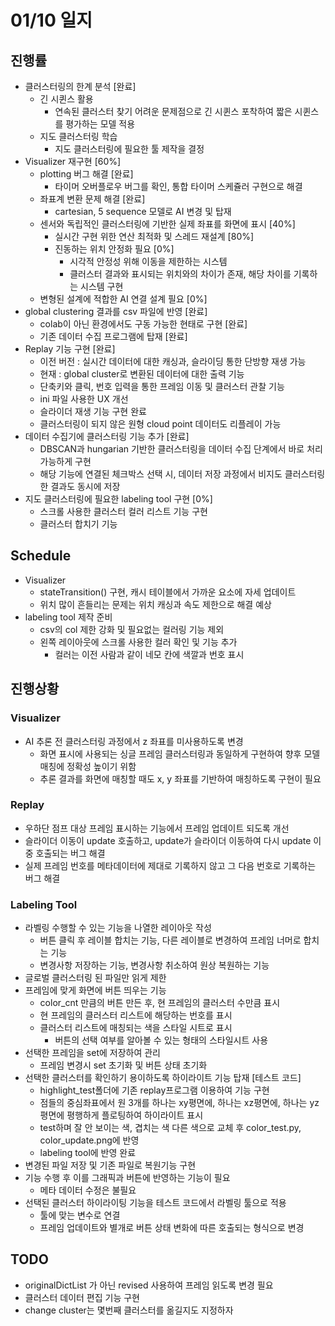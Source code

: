 # 01/10 일지
## 진행률
* 클러스터링의 한계 분석 [완료]
    * 긴 시퀸스 활용
        * 연속된 클러스터 찾기 어려운 문제점으로 긴 시퀸스 포착하여 짧은 시퀸스를 평가하는 모델 적용
    * 지도 클러스터링 학습
        * 지도 클러스터링에 필요한 툴 제작을 결정
* Visualizer 재구현 [60%]
    * plotting 버그 해결 [완료]
        * 타이머 오버플로우 버그를 확인, 통합 타이머 스케쥴러 구현으로 해결
    * 좌표계 변환 문제 해결 [완료]
        * cartesian, 5 sequence 모델로 AI 변경 및 탑재
    * 센서와 독립적인 클러스터링에 기반한 실제 좌표를 화면에 표시 [40%]
        * 실시간 구현 위한 연산 최적화 및 스레드 재설계 [80%]
        * 진동하는 위치 안정화 필요 [0%]
            * 시각적 안정성 위해 이동을 제한하는 시스템
            * 클러스터 결과와 표시되는 위치와의 차이가 존재, 해당 차이를 기록하는 시스템 구현
    * 변형된 설계에 적합한 AI 연결 설계 필요 [0%]
* global clustering 결과를 csv 파일에 반영 [완료]
    * colab이 아닌 환경에서도 구동 가능한 현태로 구현 [완료]
    * 기존 데이터 수집 프로그램에 탑재 [완료]
* Replay 기능 구현 [완료]
    * 이전 버전 : 실시간 데이터에 대한 캐싱과, 슬라이딩 통한 단방향 재생 가능
    * 현재 : global cluster로 변환된 데이터에 대한 출력 기능
    * 단축키와 클릭, 번호 입력을 통한 프레임 이동 및 클러스터 관찰 기능
    * ini 파일 사용한 UX 개선
    * 슬라이더 재생 기능 구현 완료
    * 클러스터링이 되지 않은 원형 cloud point 데이터도 리플레이 가능
* 데이터 수집기에 클러스터링 기능 추가 [완료]
    * DBSCAN과 hungarian 기반한 클러스터링을 데이터 수집 단계에서 바로 처리 가능하게 구현
    * 해당 기능에 연결된 체크박스 선택 시, 데이터 저장 과정에서 비지도 클러스터링 한 결과도 동시에 저장
* 지도 클러스터링에 필요한 labeling tool 구현 [0%]
    * 스크롤 사용한 클러스터 컬러 리스트 기능 구현
    * 클러스터 합치기 기능

## Schedule
* Visualizer
    * stateTransition() 구현, 캐시 테이블에서 가까운 요소에 자세 업데이트
    * 위치 많이 흔들리는 문제는 위치 캐싱과 속도 제한으로 해결 예상
* labeling tool 제작 준비
    * csv의 col 제한 강화 및 필요없는 컬러링 기능 제외
    * 왼쪽 레이아웃에 스크롤 사용한 컬러 확인 및 기능 추가
        * 컬러는 이전 사람과 같이 네모 칸에 색깔과 번호 표시

## 진행상황
### Visualizer
* AI 추론 전 클러스터링 과정에서 z 좌표를 미사용하도록 변경
    * 화면 표시에 사용되는 싱글 프레임 클러스터링과 동일하게 구현하여 향후 모델 매칭에 정확성 높이기 위함
    * 추론 결과를 화면에 매칭할 때도 x, y 좌표를 기반하여 매칭하도록 구현이 필요

### Replay
* 우하단 점프 대상 프레임 표시하는 기능에서 프레임 업데이트 되도록 개선
* 슬라이더 이동이 update 호출하고, update가 슬라이더 이동하여 다시 update 이중 호출되는 버그 해결
* 실제 프레임 번호를 메타데이터에 제대로 기록하지 않고 그 다음 번호로 기록하는 버그 해결

### Labeling Tool
* 라벨링 수행할 수 있는 기능을 나열한 레이아웃 작성
    * 버튼 클릭 후 레이블 합치는 기능, 다른 레이블로 변경하여 프레임 너머로 합치는 기능
    * 변경사항 저장하는 기능, 변경사항 취소하여 원상 복원하는 기능
* 글로벌 클러스터링 된 파일만 읽게 제한
* 프레임에 맞게 화면에 버튼 띄우는 기능
    * color_cnt 만큼의 버튼 만든 후, 현 프레임의 클러스터 수만큼 표시
    * 현 프레임의 클러스터 리스트에 해당하는 번호를 표시
    * 클러스터 리스트에 매칭되는 색을 스타일 시트로 표시
        * 버튼의 선택 여부를 알아볼 수 있는 형태의 스타일시트 사용
* 선택한 프레임을 set에 저장하여 관리
    * 프레임 변경시 set 초기화 및 버튼 상태 초기화
* 선택한 클러스터를 확인하기 용이하도록 하이라이트 기능 탑재 [테스트 코드]
    * highlight_test폴더에 기존 replay프로그램 이용하여 기능 구현
    * 점들의 중심좌표에서 원 3개를 하나는 xy평면에, 하나는 xz평면에, 하나는 yz평면에 평행하게 플로팅하여 하이라이트 표시
    * test하며 잘 안 보이는 색, 겹치는 색 다른 색으로 교체 후 color_test.py, color_update.png에 반영
    * labeling tool에 반영 완료
* 변경된 파일 저장 및 기존 파일로 복원기능 구현
* 기능 수행 후 이를 그래픽과 버튼에 반영하는 기능이 필요
    * 메타 데이터 수정은 불필요
* 선택된 클러스터 하이라이팅 기능을 테스트 코드에서 라벨링 툴으로 적용
    * 툴에 맞는 변수로 연결
    * 프레임 업데이트와 별개로 버튼 상태 변화에 따른 호출되는 형식으로 변경

## TODO
* originalDictList 가 아닌 revised 사용하여 프레임 읽도록 변경 필요
* 클러스터 데이터 편집 기능 구현
* change cluster는 몇번째 클러스터를 옮길지도 지정하자
